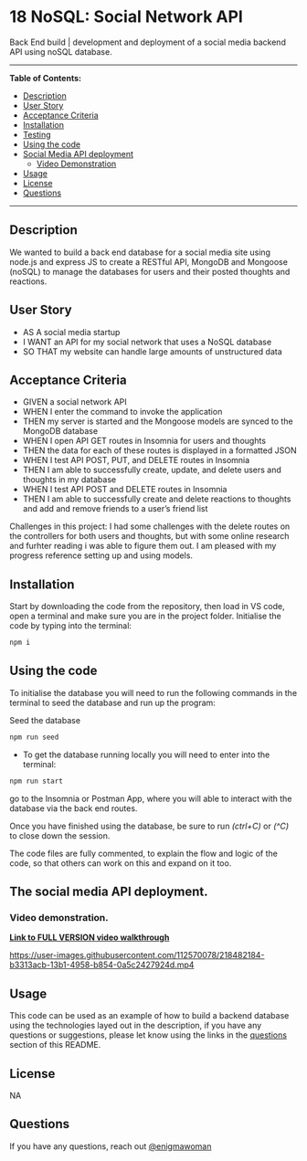 # 18 NoSQL: Social Network API

Back End build | development and deployment of a social media backend API using noSQL database.

---

**Table of Contents:**

* [Description](#description)
* [User Story](#user-story)
* [Acceptance Criteria](#acceptance-criteria)
* [Installation](#installation)
* [Testing](#testing)
* [Using the code](#using-the-code)
* [Social Media API deployment](#the-social-media-api-deployment)
    * [Video Demonstration](#video-demonstration)
* [Usage](#usage)
* [License](#license) 
* [Questions](#questions)

---

## Description

We wanted to build a back end database for a social media site using node.js and express JS to create a RESTful API, MongoDB and Mongoose (noSQL) to manage the databases for users and their posted thoughts and reactions.


## User Story

* AS A social media startup
* I WANT an API for my social network that uses a NoSQL database
* SO THAT my website can handle large amounts of unstructured data


## Acceptance Criteria

* GIVEN a social network API
* WHEN I enter the command to invoke the application
* THEN my server is started and the Mongoose models are synced to the MongoDB database
* WHEN I open API GET routes in Insomnia for users and thoughts
* THEN the data for each of these routes is displayed in a formatted JSON
* WHEN I test API POST, PUT, and DELETE routes in Insomnia
* THEN I am able to successfully create, update, and delete users and thoughts in my database
* WHEN I test API POST and DELETE routes in Insomnia
* THEN I am able to successfully create and delete reactions to thoughts and add and remove friends to a user’s friend list


Challenges in this project: I had some challenges with the delete routes on the controllers for both users and thoughts, but with some online research and furhter reading i was able to figure them out.
I am pleased with my progress reference setting up and using models. 


## Installation

Start by downloading the code from the repository, then load in VS code, open a terminal and make sure you are in the project folder.
Initialise the code by typing into the terminal:
```bash
npm i
```

## Using the code

To initialise the database you will need to run the following commands in the terminal to seed the database and run up the program:

Seed the database
```bash
npm run seed
```

- To get the database running locally you will need to enter into the terminal:
```bash
npm run start
```
go to the Insomnia or Postman App, where you will able to interact with the database via the back end routes.

Once you have finished using the database, be sure to run *(ctrl+C)* or *(^C)* to close down the session.

The code files are fully commented, to explain the flow and logic of the code, so that others can work on this and expand on it too.


## The social media API deployment.

### Video demonstration.

<a href="https://drive.google.com/file/d/1x2P6sxFXBdC-oGr2S15Fol5XMSfKWaux/view"><b>Link to FULL VERSION video walkthrough</b></a>


https://user-images.githubusercontent.com/112570078/218482184-b3313acb-13b1-4958-b854-0a5c2427924d.mp4



## Usage

This code can be used as an example of how to build a backend database using the technologies layed out in the description, if you have any questions or suggestions, please let  know using the links in the [questions](#questions) section of this README.

## License

NA

## Questions

If you have any questions, reach out [@enigmawoman](https://github.com/enigmawoman)</br>



